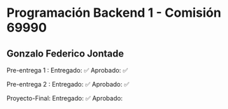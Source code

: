<h1>Programación Backend 1 - Comisión 69990</h1>
<h2>Gonzalo Federico Jontade</h2>
Pre-entrega 1 :
Entregado: ✅
Aprobado:  ✅

Pre-entrega 2 :
Entregado: ✅
Aprobado: ✅

Proyecto-Final:
Entregado: ✅
Aprobado:
